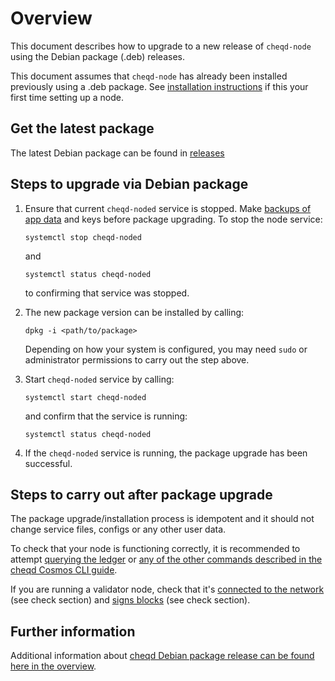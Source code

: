 # Overview
This document describes how to upgrade to a new release of `cheqd-node` using the Debian package (.deb) releases.

This document assumes that `cheqd-node` has already been installed previously using a .deb package. See [installation instructions](https://github.com/cheqd/cheqd-node/blob/main/docs/setting-up-a-new-node.md) if this your first time setting up a node.


## Get the latest package
The latest Debian package can be found in [releases](https://github.com/cheqd/cheqd-node/releases)


## Steps to upgrade via Debian package
1. Ensure that current `cheqd-noded` service is stopped. Make [backups of app data](https://github.com/cheqd/cheqd-node/blob/main/docs/deb-package-overview.md#directories-and-symlinks) and keys before package upgrading.
To stop the node service:

    ```
    systemctl stop cheqd-noded
    ```
    and 
    ```
    systemctl status cheqd-noded
    ```
    to confirming that service was stopped.

2. The new package version can be installed by calling:
    ```
    dpkg -i <path/to/package>
    ```
    Depending on how your system is configured, you may need `sudo` or administrator permissions to carry out the step above.

3. Start `cheqd-noded` service by calling:
    ```
    systemctl start cheqd-noded
    ```
    and confirm that the service is running:
    ```
    systemctl status cheqd-noded
    ```

4. If the `cheqd-noded` service is running, the package upgrade has been successful. 


## Steps to carry out after package upgrade

The package upgrade/installation process is idempotent and it should not change service files, configs or any other user data.

To check that your node is functioning correctly, it is recommended to attempt [querying the ledger](https://github.com/cheqd/cheqd-node/blob/main/docs/cosmos-cli.md) or [any of the other commands described in the cheqd Cosmos CLI guide](https://github.com/cheqd/cheqd-node/blob/main/docs/cosmos-cli.md).

If you are running a validator node, check that it's [connected to the network](setting-up-a-new-node.md) (see check section) and [signs blocks](setting-up-a-new-validator.md) (see check section).

## Further information

Additional information about [cheqd Debian package release can be found here in the overview](deb-package-overview.md).
